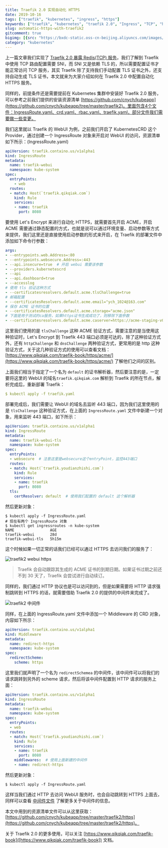```yaml
---
title: Traefik 2.0 实现自动化 HTTPS
date: 2019-10-16
tags: ["traefik", "kubernetes", "ingress", "https"]
keywords: ["traefik", "kubernetes", "traefik 2.0", "Ingress", "TCP", "https", "acme"]
slug: automatic-https-with-traefik2
gitcomment: true
bigimg: [{src: "https://bxdc-static.oss-cn-beijing.aliyuncs.com/images/photo-1571181761981-0765e0328710.jpeg", desc: "Drying roses"}]
category: "kubernetes"
---
```


上一篇文章我们实现了 [Traefik 2.0 暴露 Redis(TCP) 服务](/post/expose-redis-by-traefik2/)，我们了解到 Traefik 中使用 TCP 路由配置需要 SNI，而 SNI 又是依赖 TLS 的，所以需要配置证书才能正常访问 TCP 服务，其实 Traefik 除了支持我们手动配置 TLS 证书之外，还支持自动生成 TLS 证书，本文就来为大家介绍如何在 Traefik 2.0 中配置自动化 HTTPS 服务。

<!--more-->

同样的，前提条件还是需要提前在 Kubernetes 集群中安装好 Traefik 2.0 服务，可以参考之前我们提供的安装资源清单 [https://github.com/cnych/kubeapp](https://github.com/cnych/kubeapp/tree/master/traefik2)。里面包含4个文件：IngressRoute.yaml、crd.yaml、rbac.yaml、traefik.yaml，部分文件我们需要做一些变更。

我们这里就以 Traefik 的 WebUI 为例，之前我们开启了 KubernetesCRD 这个 Provider，通过创建一个 IngressRoute 对象来开启对 WebUI 的访问，资源清单如下所示：(IngressRoute.yaml)

```yaml
apiVersion: traefik.containo.us/v1alpha1
kind: IngressRoute
metadata:
  name: traefik-webui
  namespace: kube-system
spec:
  entryPoints:
    - web
  routes:
  - match: Host(`traefik.qikqiak.com`)
    kind: Rule
    services:
    - name: traefik
      port: 8080
```

要使用 Let's Encrypt 来进行自动化 HTTPS，就需要首先开启 ACME，开启 ACME 需要通过静态配置的方式，也就是说可以通过环境变量、启动参数等方式来提供，我们这里还是直接使用启动参数的形式来开启，在 Traefik 的部署文件中添加如下命令行参数：

```yaml
args:
- --entrypoints.web.Address=:80
- --entrypoints.websecure.Address=:443
- --api.insecure=true  # 开启 webui 需要该参数
- --providers.kubernetescrd
- --api
- --api.dashboard=true
- --accesslog
# 使用 tls 验证这种方式
- --certificatesresolvers.default.acme.tlsChallenge=true
# 邮箱配置
- --certificatesResolvers.default.acme.email="ych_1024@163.com"
# 保存 ACME 证书的位置
- --certificatesResolvers.default.acme.storage="acme.json"
# 下面是用于测试的ca服务，如果https证书生成成功了，则移除下面参数
- --certificatesresolvers.default.acme.caserver=https://acme-staging-v02.api.letsencrypt.org/directory
```

这里我们使用的是 `tlsChallenge` 这种 ACME 验证方式，需要注意的是当使用这种验证时，Let's Encrypt 到 Traefik 443 端口必须是可达的，除了这种验证方式外，还有 `httpChallenge` 和 `dnsChallenge` 两种验证方式，更常用的是 http 这种验证方式，关于这几种验证方式的使用可以查看文档：[https://www.qikqiak.com/traefik-book/https/acme/](https://www.qikqiak.com/traefik-book/https/acme/) 了解他们之间的区别。

上面我们相当于指定了一个名为 `default` 的证书解析器，然后要注意的是，一定要将这里的 WebUI 的域名`traefik.qikqiak.com` 解析到 Traefik 的所在节点，解析完成后，重新部署 Traefik：
```yaml
$ kubectl apply -f traefik.yaml
```
<!--adsense-text-->
部署完成后，我们需要让 WebUI 的域名去监听 443 端口，因为我们这里使用的是 `tlsChallenge` 这种验证方式，在上面的 `IngressRoute.yaml` 文件中新建一个对象，用来监听 443 端口，如下所示：

```yaml
apiVersion: traefik.containo.us/v1alpha1
kind: IngressRoute
metadata:
  name: traefik-webui-tls
  namespace: kube-system
spec:
  entryPoints:
  - websecure  # 注意这里是websecure这个entryPoint，监控443端口
  routes:
  - match: Host(`traefik.youdianzhishi.com`)
    kind: Rule
    services:
    - name: traefik
      port: 8080
  tls:
    certResolver: default  # 使用我们配置的 default 这个解析器
```

然后更新对象：

```shell
$ kubectl apply -f IngressRoute.yaml
# 现在有两个 IngressRoute 对象
$ kubectl get ingressroutes -n kube-system
NAME                AGE
traefik-webui       28d
traefik-webui-tls   5h15m
```

这个时候如果一切正常的话我们已经可以通过 HTTPS 去访问我们的服务了：

![traefik2 webui https](https://bxdc-static.oss-cn-beijing.aliyuncs.com/images/traefik2-webui-https.png)

> Traefik 会自动跟踪其生成的 ACME 证书的到期日期。如果证书过期之前还不到 30 天了，Traefik 会尝试进行自动续订。

同样的，我们通过 HTTP 协议也是可以访问到的，但是如果需要将 HTTP 请求强制跳转到 HTTPS 的话，就需要借助 Traefik 2.0 的提供的中间件来完成了。

![traefik2 中间件](https://www.qikqiak.com/traefik-book/assets/img/middleware/overview.png)

同样，在上面的 IngressRoute.yaml 文件中添加一个 Middleware 的 CRD 对象，内容如下所示：

```yaml
apiVersion: traefik.containo.us/v1alpha1
kind: Middleware
metadata:
  name: redirect-https
  namespace: kube-system
spec:
  redirectScheme:
    scheme: https
```

这里我们就声明了一个名为 `redirectSchemea` 的中间件，该中间件可以将我们的请求跳转到另外的 scheme 请求，然后将该中间件配置到 HTTP 请求的服务上面：

```yaml
apiVersion: traefik.containo.us/v1alpha1
kind: IngressRoute
metadata:
  name: traefik-webui
  namespace: kube-system
spec:
  entryPoints:
  - web
  routes:
  - match: Host(`traefik.youdianzhishi.com`)
    kind: Rule
    services:
    - name: traefik
      port: 8080
    middlewares:  # 使用上面新建的中间件
    - name: redirect-https
```

然后更新对象：

```shell
$ kubectl apply -f IngressRoute.yaml
```

这样当我们通过 HTTP 去访问 WebUI 服务时，也会自动跳转到 HTTPS 上面去，同样可以查看 [中间件文件](https://www.qikqiak.com/traefik-book/middlewares/overview/) 了解更多关于中间件的信息。

本文中用到的资源清单文件可以从这里获取：[https://github.com/cnych/kubeapp/tree/master/traefik2/https](https://github.com/cnych/kubeapp/tree/master/traefik2/https)。


关于 Traefik 2.0 的更多使用，可以关注 [https://www.qikqiak.com/traefik-book]([https://www.qikqiak.com/traefik-book]) 文档。

<!--adsense-self-->

